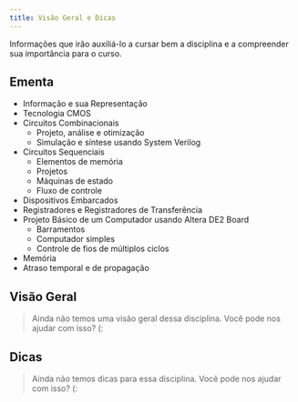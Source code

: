 ```yaml
---
title: Visão Geral e Dicas
---
```


Informações que irão auxiliá-lo a cursar bem a disciplina e a compreender sua importância para o curso.

## Ementa

- Informação e sua Representação 
- Tecnologia CMOS
- Circuitos Combinacionais
    - Projeto, análise e otimização 
    - Simulação e síntese usando System Verilog
- Circuitos Sequenciais 
    - Elementos de memória
    - Projetos
    - Máquinas de estado
    - Fluxo de controle
- Dispositivos Embarcados
- Registradores e Registradores de Transferência
- Projeto Básico de um Computador usando Altera DE2 Board
    - Barramentos
    - Computador simples
    - Controle de fios de múltiplos ciclos
- Memória
- Atraso temporal e de propagação

## Visão Geral

> Ainda não temos uma visão geral dessa disciplina. Você pode nos ajudar com isso? (:

## Dicas

> Ainda não temos dicas para essa disciplina. Você pode nos ajudar com isso? (: